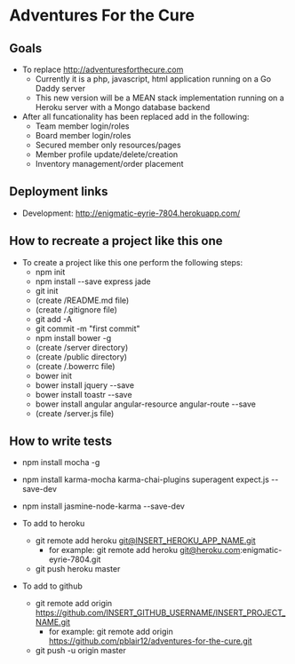 # Adventures For the Cure

## Goals
* To replace http://adventuresforthecure.com
  * Currently it is a php, javascript, html application running on a Go Daddy server
  * This new version will be a MEAN stack implementation running on a Heroku server with a Mongo database backend
* After all funcationality has been replaced add in the following:
  * Team member login/roles
  * Board member login/roles
  * Secured member only resources/pages
  * Member profile update/delete/creation
  * Inventory management/order placement

## Deployment links
* Development: http://enigmatic-eyrie-7804.herokuapp.com/

## How to recreate a project like this one
* To create a project like this one perform the following steps:
  * npm init
  * npm install --save express jade
  * git init
  * (create /README.md file)
  * (create /.gitignore file)
  * git add -A
  * git commit -m "first commit"
  * npm install bower -g
  * (create /server directory)
  * (create /public directory)
  * (create /.bowerrc file)
  * bower init
  * bower install jquery --save
  * bower install toastr --save
  * bower install angular angular-resource angular-route --save
  * (create /server.js file)

## How to write tests
* npm install mocha -g
* npm install karma-mocha karma-chai-plugins superagent expect.js --save-dev
* npm install jasmine-node-karma --save-dev

* To add to heroku
  * git remote add heroku git@INSERT_HEROKU_APP_NAME.git
    * for example: git remote add heroku git@heroku.com:enigmatic-eyrie-7804.git
  * git push heroku master

* To add to github
  * git remote add origin https://github.com/INSERT_GITHUB_USERNAME/INSERT_PROJECT_NAME.git
    * for example: git remote add origin https://github.com/pblair12/adventures-for-the-cure.git
  * git push -u origin master